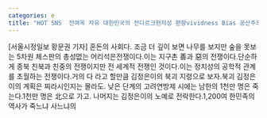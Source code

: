 ```yaml
---
categories: e
title: "HOT SNS  전여옥 자유 대한민국의 전다르크현저성 편향vividness Bias 공산주의자들의  선전선동술"
---
```

[서울시정일보 황문권 기자] 혼돈의 사회다. 조금 더 깊이 보면 나무를 보지만 숲을 못보는 5차원 체스판의 총성멊는 어리석은전쟁이다.이는 지구촌 善과 惡의 전쟁이다.단순하게 종북 친북과 친중의 전쟁이지만 전 세계적 전쟁인 것이다.이는 정치성의 공학적 관계를 초월하는 전쟁이다.거의 다 라고 할만큼 김정은이의 북괴 지령으로 보자.북괴 김정은이의 계획은 찌라시인지는 몰라도. 낮은 단계의 고려연방제 시에는 남한의 1천만 명은 죽는다.1천만 명은 北으로 가고. 나머지는 김정은이의 노예로 전락한다.1,200여 한민족의 역사가 죽느냐 사느냐의